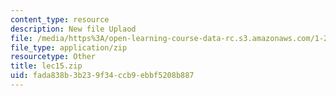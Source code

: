 ```yaml
---
content_type: resource
description: New file Uplaod
file: /media/https%3A/open-learning-course-data-rc.s3.amazonaws.com/1-204-computer-algorithms-in-systems-engineering-spring-2010/fada838b3b239f34ccb9ebbf5208b887_lec15.zip
file_type: application/zip
resourcetype: Other
title: lec15.zip
uid: fada838b-3b23-9f34-ccb9-ebbf5208b887
---
```

